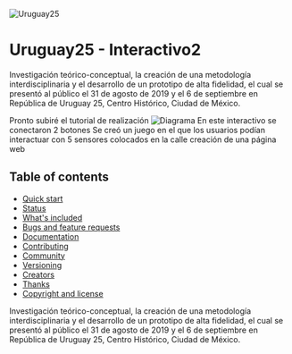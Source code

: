 ![Uruguay25](http://www.pablosotres.com/wp-content/uploads/2019/07/Presentaci%C3%B3n-Tercer-Coloquio-1.jpg) 
# Uruguay25 - Interactivo2
Investigación teórico-conceptual, la creación de una metodología interdisciplinaria y el desarrollo de un prototipo de alta fidelidad, el cual se presentó al público el 31 de agosto de 2019 y el 6 de septiembre en República de Uruguay 25, Centro Histórico, Ciudad de México.

Pronto subiré el tutorial de realización
![Diagrama](https://drive.google.com/file/d/1P0a5Dl-ZHU1fOTy5cFNX1LKdftGqC5za/view?usp=sharing)
En este interactivo se conectaron 2 botones
Se creó un juego en el que los usuarios podían interactuar con 5 sensores colocados en la calle 
creación de una página web

## Table of contents

- [Quick start](#quick-start)
- [Status](#status)
- [What's included](#whats-included)
- [Bugs and feature requests](#bugs-and-feature-requests)
- [Documentation](#documentation)
- [Contributing](#contributing)
- [Community](#community)
- [Versioning](#versioning)
- [Creators](#creators)
- [Thanks](#thanks)
- [Copyright and license](#copyright-and-license)

Investigación teórico-conceptual, la creación de una metodología interdisciplinaria y el desarrollo de un prototipo de alta fidelidad, el cual se presentó al público el 31 de agosto de 2019 y el 6 de septiembre en República de Uruguay 25, Centro Histórico, Ciudad de México.
